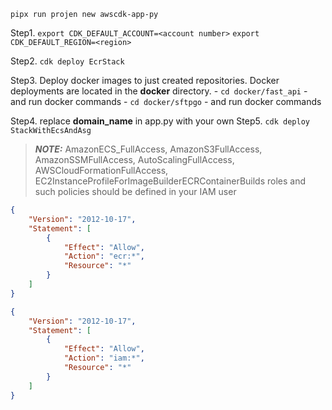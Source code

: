 ```pipx run projen new awscdk-app-py```

Step1. 
    ```export CDK_DEFAULT_ACCOUNT=<account number>```
    ```export CDK_DEFAULT_REGION=<region>```

Step2. ```cdk deploy EcrStack```

Step3. Deploy docker images to just created repositories. 
Docker deployments are located in the **docker** directory.
    - ```cd docker/fast_api``` - and run docker commands
    - ```cd docker/sftpgo``` - and run docker commands

Step4. replace **domain_name** in app.py with your own
Step5. ```cdk deploy StackWithEcsAndAsg```

> **_NOTE:_**  AmazonECS_FullAccess, AmazonS3FullAccess, AmazonSSMFullAccess, AutoScalingFullAccess, AWSCloudFormationFullAccess, EC2InstanceProfileForImageBuilderECRContainerBuilds roles and such policies should be defined in your IAM user

```json
{
    "Version": "2012-10-17",
    "Statement": [
        {
            "Effect": "Allow",
            "Action": "ecr:*",
            "Resource": "*"
        }
    ]
}
```

```json
{
    "Version": "2012-10-17",
    "Statement": [
        {
            "Effect": "Allow",
            "Action": "iam:*",
            "Resource": "*"
        }
    ]
}
```
